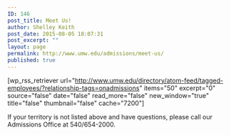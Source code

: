 ```yaml
---
ID: 146
post_title: Meet Us!
author: Shelley Keith
post_date: 2015-08-05 18:07:31
post_excerpt: ""
layout: page
permalink: http://www.umw.edu/admissions/meet-us/
published: true
---
```

[wp_rss_retriever url="http://www.umw.edu/directory/atom-feed/tagged-employees/?relationship-tags=onadmissions" items="50" excerpt="0" source="false" date="false" read_more="false" new_window="true" title="false" thumbnail="false" cache="7200"]

If your territory is not listed above and have questions, please call our Admissions Office at 540/654-2000.